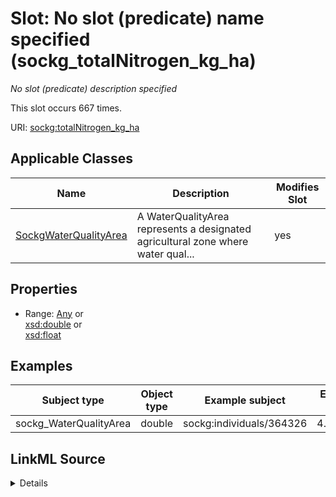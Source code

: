 

# Slot: No slot (predicate) name specified (sockg_totalNitrogen_kg_ha)


_No slot (predicate) description specified_






This slot occurs 667 times.


URI: [sockg:totalNitrogen_kg_ha](https://idir.uta.edu/sockg-ontology/docs/totalNitrogen_kg_ha)



<!-- no inheritance hierarchy -->





## Applicable Classes

| Name | Description | Modifies Slot |
| --- | --- | --- |
| [SockgWaterQualityArea](../classes/SockgWaterQualityArea.md) | A WaterQualityArea represents a designated agricultural zone where water qual... |  yes  |







## Properties

* Range: [Any](../classes/Any.md)&nbsp;or&nbsp;<br />[xsd:double](http://www.w3.org/2001/XMLSchema#double)&nbsp;or&nbsp;<br />[xsd:float](http://www.w3.org/2001/XMLSchema#float)






## Examples

| Subject type | Object type | Example subject | Example object | Occurrences |
| --- | --- | --- | --- | --- |
| sockg_WaterQualityArea | double | sockg:individuals/364326 | 4.698909 | 667 |




## LinkML Source

<details>

```yaml
name: sockg_totalNitrogen_kg_ha
annotations:
  count:
    tag: count
    value: 667
description: No slot (predicate) description specified
title: No slot (predicate) name specified
examples:
- object:
    example_object: '4.698909'
    example_object_type: double
    example_predicate: sockg:totalNitrogen_kg_ha
    example_subject: sockg:individuals/364326
    example_subject_type: sockg_WaterQualityArea
from_schema: soc-kg
rank: 1000
domain: sockg_WindErosionArea
slot_uri: sockg:totalNitrogen_kg_ha
alias: sockg_totalNitrogen_kg_ha
domain_of:
- sockg_WaterQualityArea
range: Any
any_of:
- range: double
- range: float

```
</details>